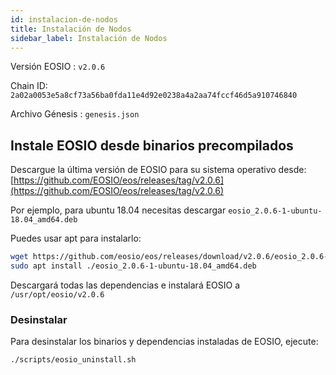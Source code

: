 ```yaml
---
id: instalacion-de-nodos
title: Instalación de Nodos
sidebar_label: Instalación de Nodos
---
```


Versión EOSIO : `v2.0.6`

Chain ID: `2a02a0053e5a8cf73a56ba0fda11e4d92e0238a4a2aa74fccf46d5a910746840`

Archivo Génesis : `genesis.json`


## Instale EOSIO desde binarios precompilados

Descargue la última versión de EOSIO para su sistema operativo desde: [https://github.com/EOSIO/eos/releases/tag/v2.0.6](https://github.com/EOSIO/eos/releases/tag/v2.0.6)

Por ejemplo, para ubuntu 18.04 necesitas descargar `eosio_2.0.6-1-ubuntu-18.04_amd64.deb`

Puedes usar apt para instalarlo:

```bash
wget https://github.com/eosio/eos/releases/download/v2.0.6/eosio_2.0.6-1-ubuntu-18.04_amd64.deb
sudo apt install ./eosio_2.0.6-1-ubuntu-18.04_amd64.deb
```

Descargará todas las dependencias e instalará EOSIO a `/usr/opt/eosio/v2.0.6`

### Desinstalar

Para desinstalar los binarios y dependencias instaladas de EOSIO, ejecute:

```bash
./scripts/eosio_uninstall.sh
```

